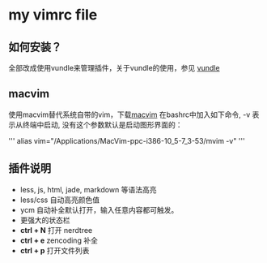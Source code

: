 # my vimrc file

## 如何安装？
全部改成使用vundle来管理插件，关于vundle的使用，参见 [vundle](https://github.com/gmarik/vundle)

## macvim
使用macvim替代系统自带的vim，下载[macvim](https://code.google.com/p/macvim/)
在bashrc中加入如下命令, -v 表示从终端中启动, 没有这个参数默认是启动图形界面的：

'''
alias vim="/Applications/MacVim-ppc-i386-10_5-7_3-53/mvim -v"
'''

## 插件说明

- less, js, html, jade, markdown 等语法高亮
- less/css 自动高亮颜色值
- ycm 自动补全默认打开，输入任意内容都可触发。
- 更强大的状态栏
- **ctrl + N** 打开 nerdtree
- **ctrl + e** zencoding 补全
- **ctrl + p** 打开文件列表
